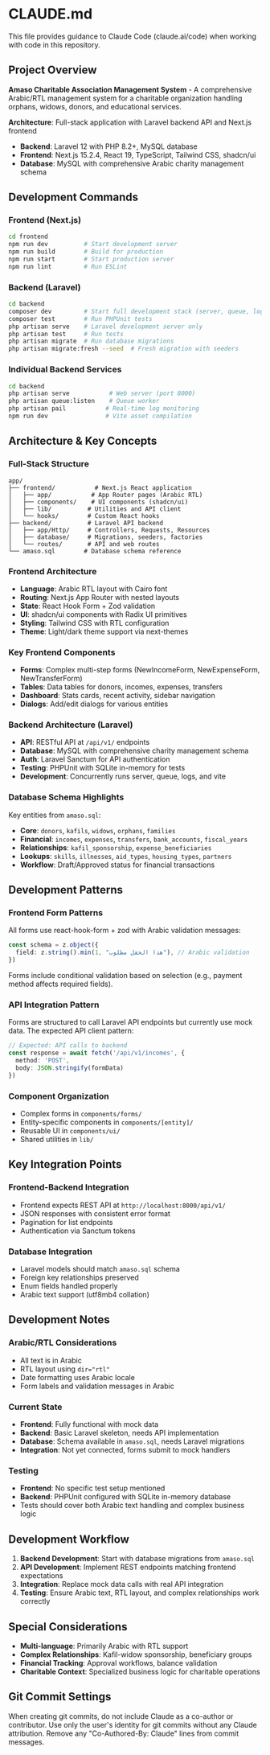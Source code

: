 # CLAUDE.md

This file provides guidance to Claude Code (claude.ai/code) when working with code in this repository.

## Project Overview

**Amaso Charitable Association Management System** - A comprehensive Arabic/RTL management system for a charitable organization handling orphans, widows, donors, and educational services.

**Architecture**: Full-stack application with Laravel backend API and Next.js frontend
- **Backend**: Laravel 12 with PHP 8.2+, MySQL database
- **Frontend**: Next.js 15.2.4, React 19, TypeScript, Tailwind CSS, shadcn/ui
- **Database**: MySQL with comprehensive Arabic charity management schema

## Development Commands

### Frontend (Next.js)
```bash
cd frontend
npm run dev          # Start development server
npm run build        # Build for production
npm run start        # Start production server
npm run lint         # Run ESLint
```

### Backend (Laravel)
```bash
cd backend
composer dev         # Start full development stack (server, queue, logs, vite)
composer test        # Run PHPUnit tests
php artisan serve    # Laravel development server only
php artisan test     # Run tests
php artisan migrate  # Run database migrations
php artisan migrate:fresh --seed  # Fresh migration with seeders
```

### Individual Backend Services
```bash
cd backend
php artisan serve           # Web server (port 8000)
php artisan queue:listen    # Queue worker
php artisan pail           # Real-time log monitoring
npm run dev                # Vite asset compilation
```

## Architecture & Key Concepts

### Full-Stack Structure
```
app/
├── frontend/           # Next.js React application
│   ├── app/           # App Router pages (Arabic RTL)
│   ├── components/    # UI components (shadcn/ui)
│   ├── lib/          # Utilities and API client
│   └── hooks/        # Custom React hooks
├── backend/          # Laravel API backend  
│   ├── app/Http/     # Controllers, Requests, Resources
│   ├── database/     # Migrations, seeders, factories
│   └── routes/       # API and web routes
└── amaso.sql        # Database schema reference
```

### Frontend Architecture
- **Language**: Arabic RTL layout with Cairo font
- **Routing**: Next.js App Router with nested layouts
- **State**: React Hook Form + Zod validation
- **UI**: shadcn/ui components with Radix UI primitives
- **Styling**: Tailwind CSS with RTL configuration
- **Theme**: Light/dark theme support via next-themes

### Key Frontend Components
- **Forms**: Complex multi-step forms (NewIncomeForm, NewExpenseForm, NewTransferForm)
- **Tables**: Data tables for donors, incomes, expenses, transfers
- **Dashboard**: Stats cards, recent activity, sidebar navigation
- **Dialogs**: Add/edit dialogs for various entities

### Backend Architecture (Laravel)
- **API**: RESTful API at `/api/v1/` endpoints
- **Database**: MySQL with comprehensive charity management schema
- **Auth**: Laravel Sanctum for API authentication
- **Testing**: PHPUnit with SQLite in-memory for tests
- **Development**: Concurrently runs server, queue, logs, and vite

### Database Schema Highlights
Key entities from `amaso.sql`:
- **Core**: `donors`, `kafils`, `widows`, `orphans`, `families`
- **Financial**: `incomes`, `expenses`, `transfers`, `bank_accounts`, `fiscal_years`
- **Relationships**: `kafil_sponsorship`, `expense_beneficiaries`
- **Lookups**: `skills`, `illnesses`, `aid_types`, `housing_types`, `partners`
- **Workflow**: Draft/Approved status for financial transactions

## Development Patterns

### Frontend Form Patterns
All forms use react-hook-form + zod with Arabic validation messages:
```typescript
const schema = z.object({
  field: z.string().min(1, "هذا الحقل مطلوب"), // Arabic validation
})
```

Forms include conditional validation based on selection (e.g., payment method affects required fields).

### API Integration Pattern
Forms are structured to call Laravel API endpoints but currently use mock data. The expected API client pattern:
```typescript
// Expected: API calls to backend
const response = await fetch('/api/v1/incomes', {
  method: 'POST',
  body: JSON.stringify(formData)
})
```

### Component Organization
- Complex forms in `components/forms/`
- Entity-specific components in `components/[entity]/`
- Reusable UI in `components/ui/`
- Shared utilities in `lib/`

## Key Integration Points

### Frontend-Backend Integration
- Frontend expects REST API at `http://localhost:8000/api/v1/`
- JSON responses with consistent error format
- Pagination for list endpoints
- Authentication via Sanctum tokens

### Database Integration
- Laravel models should match `amaso.sql` schema
- Foreign key relationships preserved
- Enum fields handled properly
- Arabic text support (utf8mb4 collation)

## Development Notes

### Arabic/RTL Considerations
- All text is in Arabic
- RTL layout using `dir="rtl"`
- Date formatting uses Arabic locale
- Form labels and validation messages in Arabic

### Current State
- **Frontend**: Fully functional with mock data
- **Backend**: Basic Laravel skeleton, needs API implementation
- **Database**: Schema available in `amaso.sql`, needs Laravel migrations
- **Integration**: Not yet connected, forms submit to mock handlers

### Testing
- **Frontend**: No specific test setup mentioned
- **Backend**: PHPUnit configured with SQLite in-memory database
- Tests should cover both Arabic text handling and complex business logic

## Development Workflow

1. **Backend Development**: Start with database migrations from `amaso.sql`
2. **API Development**: Implement REST endpoints matching frontend expectations
3. **Integration**: Replace mock data calls with real API integration
4. **Testing**: Ensure Arabic text, RTL layout, and complex relationships work correctly

## Special Considerations

- **Multi-language**: Primarily Arabic with RTL support
- **Complex Relationships**: Kafil-widow sponsorship, beneficiary groups
- **Financial Tracking**: Approval workflows, balance validation
- **Charitable Context**: Specialized business logic for charitable operations

## Git Commit Settings

When creating git commits, do not include Claude as a co-author or contributor.
Use only the user's identity for git commits without any Claude attribution.
Remove any "Co-Authored-By: Claude" lines from commit messages.